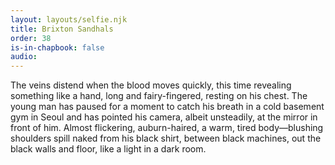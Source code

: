 ```yaml
---
layout: layouts/selfie.njk
title: Brixton Sandhals
order: 38
is-in-chapbook: false
audio: 
---
```

The veins distend when the blood moves quickly, this time revealing something like a hand, long and fairy-fingered, resting on his chest. The young man has paused for a moment to catch his breath in a cold basement gym in Seoul and has pointed his camera, albeit unsteadily, at the mirror in front of him. Almost flickering, auburn-haired, a warm, tired body—blushing shoulders spill naked from his black shirt, between black machines, out the black walls and floor, like a light in a dark room.
